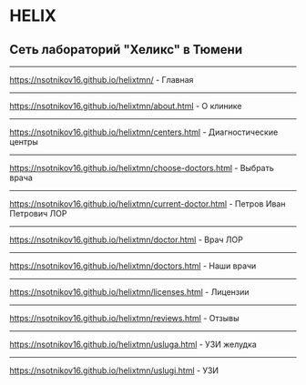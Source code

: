 # HELIX
## Сеть лабораторий "Хеликс" в Тюмени

***
https://nsotnikov16.github.io/helixtmn/   - Главная
***

https://nsotnikov16.github.io/helixtmn/about.html  - О клинике
***

https://nsotnikov16.github.io/helixtmn/centers.html  - Диагностические центры
***

https://nsotnikov16.github.io/helixtmn/choose-doctors.html  - Выбрать врача
***

https://nsotnikov16.github.io/helixtmn/current-doctor.html  - Петров Иван Петрович ЛОР
***

https://nsotnikov16.github.io/helixtmn/doctor.html  - Врач ЛОР
***

https://nsotnikov16.github.io/helixtmn/doctors.html  - Наши врачи
***

https://nsotnikov16.github.io/helixtmn/licenses.html  - Лицензии
***

https://nsotnikov16.github.io/helixtmn/reviews.html  - Отзывы
***

https://nsotnikov16.github.io/helixtmn/usluga.html  - УЗИ желудка
***

https://nsotnikov16.github.io/helixtmn/uslugi.html  - УЗИ